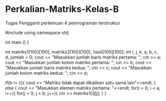 # Perkalian-Matriks-Kelas-B
Tugas Pengganti pertemuan 4 pemrograman terstruktur

#include <iostream>
  using namespace std;
  
int main () {

int matriks1[100][100], matriks2[100][100], hasil[100][100];
  int i, j, k, a, b, c, d, jumlah = 0;
  cout << "Masukkan jumlah baris matriks pertama: ";
  cin >> a;
  cout << "Masukkan jumlah kolom matriks pertama: ";
  cin >> b;
  cout << "Masukkan jumlah baris matriks kedua: ";
  cin >> c;
  cout << "Masukkan jumlah kolom matriks kedua: ";
  cin >> d;

  if(b != c){
    cout << "Matriks tidak dapat dikalikan satu sama lain"<<endl;
  } else {
    cout << "Masukkan elemen matriks pertama: "<<endl;
    for(i = 0; i < a; i++){
      for(j = 0; j < b; j++){
        cin >> matriks1[i][j];
      }
    }
